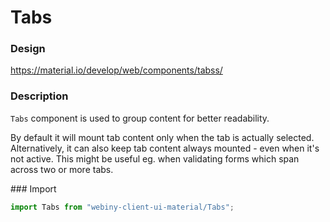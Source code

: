 # Tabs

### Design
<a href="https://material.io/develop/web/components/tabss/" target="_blank">https://material.io/develop/web/components/tabss/</a>

### Description
`Tabs` component is used to group content for better readability.

By default it will mount tab content only when the tab is actually selected.
Alternatively, it can also keep tab content always mounted - even when it's not active. This might be useful eg.
when validating forms which span across two or more tabs.

### Import
```js
import Tabs from "webiny-client-ui-material/Tabs";
```